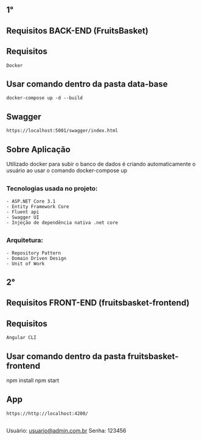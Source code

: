 ## 1°

## Requisitos BACK-END (FruitsBasket)
## Requisitos
    Docker
 ##
 
## Usar comando dentro da pasta data-base
    docker-compose up -d --build
##

## Swagger
    https://localhost:5001/swagger/index.html
##

## Sobre Aplicação
  Utilizado docker para subir o banco de dados é criando automaticamente o usuário ao usar o comando docker-compose up
##

### Tecnologias usada no projeto:
    - ASP.NET Core 3.1
    - Entity Framework Core
    - Fluent api
    - Swagger UI
    - Injeção de dependência nativa .net core
##

### Arquitetura:
    - Repository Pattern
    - Domain Driven Design
    - Unit of Work


## 2°

## Requisitos FRONT-END (fruitsbasket-frontend)
## Requisitos
    Angular CLI
 ##

## Usar comando dentro da pasta fruitsbasket-frontend
  npm install
  npm start
##

## App
    https://http://localhost:4200/
##

Usuário: usuario@admin.com.br
Senha: 123456